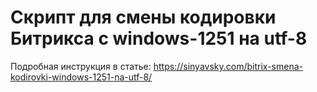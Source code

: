# Скрипт для смены кодировки Битрикса с windows-1251 на utf-8

Подробная инструкция в статье: https://sinyavsky.com/bitrix-smena-kodirovki-windows-1251-na-utf-8/
